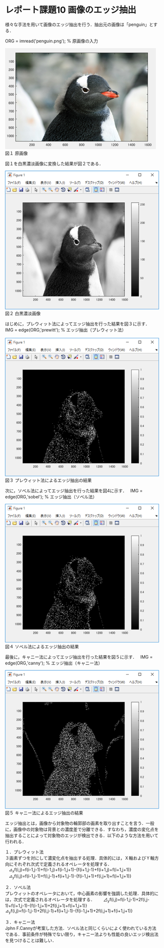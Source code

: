 ﻿# レポート課題10 画像のエッジ抽出  
  
様々な手法を用いて画像のエッジ抽出を行う．抽出元の画像は「penguin」とする．  
  
ORG = imread('penguin.png'); % 原画像の入力  
  
![原画像](https://github.com/penguinbigwave/lecture_image_processing/blob/master/image/penguin1_1.png?raw=true)  
図１ 原画像

図１を白黒濃淡画像に変換した結果が図２である．  
  
![原画像](https://github.com/penguinbigwave/lecture_image_processing/blob/master/image/penguin10_1.png?raw=true)  
図２ 白黒濃淡画像  
  
はじめに，プレウィット法によってエッジ抽出を行った結果を図３に示す．  
IMG = edge(ORG,'prewitt'); % エッジ抽出（プレウィット法）  
  
![原画像](https://github.com/penguinbigwave/lecture_image_processing/blob/master/image/penguin10_2.png?raw=true)  
図３ プレウィット法によるエッジ抽出の結果  
  
次に，ソベル法によってエッジ抽出を行った結果を図4に示す．  
IMG = edge(ORG,'sobel'); % エッジ抽出（ソベル法）  

![原画像](https://github.com/penguinbigwave/lecture_image_processing/blob/master/image/penguin10_3.png?raw=true)  
図４ ソベル法によるエッジ抽出の結果  
  
最後に，キャニー法によってエッジ抽出を行った結果を図５に示す．    
IMG = edge(ORG,'canny'); % エッジ抽出（キャニー法）  

![原画像](https://github.com/penguinbigwave/lecture_image_processing/blob/master/image/penguin10_4.png?raw=true)  
図５ キャニー法によるエッジ抽出の結果  
  
エッジ抽出とは，画像から対象物の輪郭部の画素を取り出すことを言う．一般に，画像中の対象物は背景との濃度差で分離できる．すなわち，濃度の変化点を抽出することによって対象物のエッジが検出できる．以下のような方法を用いて行われる．  
  
１．プレウィット法  
 ３画素ずつを対にして濃変化点を抽出する処理．具体的には，Ｘ軸およびＹ軸方向にそれぞれ次式で定義されるオペレータを処理する．  
    ⊿<sub>x</sub>f(i,j)=f(i-1,j-1)+f(i-1,j)+f(i-1,j+1)-{f(i+1,j-1)+f(i+1,j)+f(i+1,j+1)}  
    ⊿<sub>y</sub>f(i,j)=f(i-1,j-1)+f(i,j-1)+f(i+1,j-1)-{f(i-1,j+1)+f(i,j+1)+f(i+1,j+1)}  
  
２．ソベル法  
 プレウィットのオペレータにおいて，中心画素の影響を強調した処理．具体的には，次式で定義されるオペレータを処理する．  
    ⊿<sub>y</sub>f(i,j)=f(i-1,j-1)+2f(i,j-1)+f(i+1,j-1)-{f(i-1,j+1)+2f(i,j+1)+f(i+1,j+1)}   
    ⊿<sub>y</sub>f(i,j)=f(i-1,j-1)+2f(i,j-1)+f(i+1,j-1)-{f(i-1,j+1)+2f(i,j+1)+f(i+1,j+1)}
  
３．キャニー法  
Jphn F.Cannyが考案した方法．ソベル法と同じくらいによく使われている方法である．事前条件が特殊でない限り，キャニー法よりも性能の良いエッジ検出法を見つけることは難しい．

